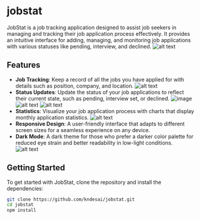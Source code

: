 # jobstat
JobStat is a job tracking application designed to assist job seekers in managing and tracking their job application process effectively. It provides an intuitive interface for adding, managing, and monitoring job applications with various statuses like pending, interview, and declined.
![alt text](image.png)

## Features

- **Job Tracking**: Keep a record of all the jobs you have applied for with details such as position, company, and location.
![alt text](image-1.png)
- **Status Updates**: Update the status of your job applications to reflect their current state, such as pending, interview set, or declined.
![image](https://github.com/neeeraj1999/Jobstat/assets/53390132/c60fbde3-cbf7-4052-88d3-ae33fc619929)
![alt text](image-2.png)
![alt text](image-3.png)
- **Statistics**: Visualize your job application process with charts that display monthly application statistics.
![alt text](image-4.png)
- **Responsive Design**: A user-friendly interface that adapts to different screen sizes for a seamless experience on any device.
- **Dark Mode**: A dark theme for those who prefer a darker color palette for reduced eye strain and better readability in low-light conditions.
![alt text](image-6.png)

## Getting Started

To get started with JobStat, clone the repository and install the dependencies:

```bash
git clone https://github.com/kndesai/jobstat.git
cd jobstat
npm install
